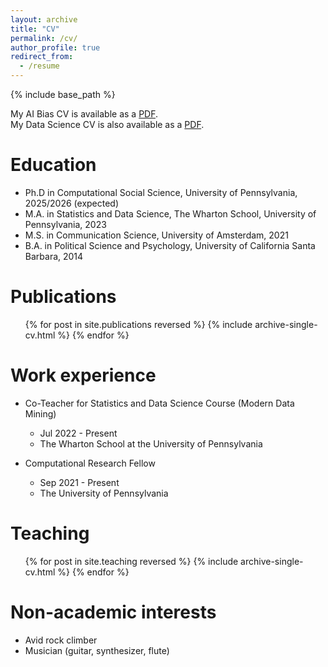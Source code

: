 ```yaml
---
layout: archive
title: "CV"
permalink: /cv/
author_profile: true
redirect_from:
  - /resume
---
```


{% include base_path %}

My AI Bias CV is available as a [PDF](/files/fasching-ai-resume.pdf). <br>
My Data Science CV is also available as a [PDF](/files/fasching-ds-resume.pdf).

Education
======
* Ph.D in Computational Social Science, University of Pennsylvania, 2025/2026 (expected)
* M.A. in Statistics and Data Science, The Wharton School, University of Pennsylvania, 2023
* M.S. in Communication Science, University of Amsterdam, 2021
* B.A. in Political Science and Psychology, University of California Santa Barbara, 2014

Publications
======
  <ul>{% for post in site.publications reversed %}
    {% include archive-single-cv.html %}
  {% endfor %}</ul>

Work experience
======
* Co-Teacher for Statistics and Data Science Course (Modern Data Mining)
  * Jul 2022 - Present
  * The Wharton School at the University of Pennsylvania

* Computational Research Fellow
  * Sep 2021 - Present
  * The University of Pennsylvania
  
Teaching
======
  <ul>{% for post in site.teaching reversed %}
    {% include archive-single-cv.html %}
  {% endfor %}</ul>
  
Non-academic interests
======
* Avid rock climber
* Musician (guitar, synthesizer, flute)

